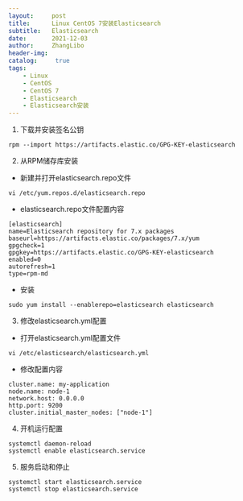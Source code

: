 ```yaml
---
layout:     post
title:      Linux CentOS 7安装Elasticsearch
subtitle:   Elasticsearch
date:       2021-12-03
author:     ZhangLibo
header-img:
catalog: 	 true
tags:
    - Linux
    - CentOS
    - CentOS 7
    - Elasticsearch
    - Elasticsearch安装
---
```



1.  下载并安装签名公钥
```shell
rpm --import https://artifacts.elastic.co/GPG-KEY-elasticsearch
```

2. 从RPM储存库安装

* 新建并打开elasticsearch.repo文件
```shell
vi /etc/yum.repos.d/elasticsearch.repo
```

* elasticsearch.repo文件配置内容
```shell
[elasticsearch]
name=Elasticsearch repository for 7.x packages
baseurl=https://artifacts.elastic.co/packages/7.x/yum
gpgcheck=1
gpgkey=https://artifacts.elastic.co/GPG-KEY-elasticsearch
enabled=0
autorefresh=1
type=rpm-md
```

* 安装
```shell
sudo yum install --enablerepo=elasticsearch elasticsearch
```

3. 修改elasticsearch.yml配置

* 打开elasticsearch.yml配置文件
```shell
vi /etc/elasticsearch/elasticsearch.yml
```

* 修改配置内容
```shell
cluster.name: my-application
node.name: node-1
network.host: 0.0.0.0
http.port: 9200
cluster.initial_master_nodes: ["node-1"]
```

4. 开机运行配置
```shell
systemctl daemon-reload
systemctl enable elasticsearch.service
```

5. 服务启动和停止
```shell
systemctl start elasticsearch.service
systemctl stop elasticsearch.service
```
